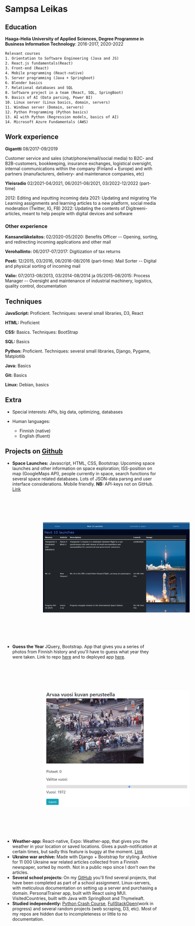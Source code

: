 Sampsa Leikas
============

Education
---------

    
**Haaga-Helia University of Applied Sciences, Degree Programme in Business Information Technology**: 2016-2017, 2020-2022

    Relevant courses
    1. Orientation to Software Engineering (Java and JS)
    2. React.js fundamentals(React)
    3. Front-end (React)
    4. Mobile programming (React-native)
    5. Server programming (Java + Springboot)
    6. Blender basics
    7. Relational databases and SQL
    8. Software project in a team (React, SQL, SpringBoot)
    9. Basics of AI (Data parsing, Power BI)
    10. Linux server (Linux basics, domain, servers)
    11. Windows server (Domain, servers)
    12. Python Programming (Python basics)
    13. AI with Python (Regression models, basics of AI)
    14. Microsoft Azure Fundamentals (AWS)



## Work experience


**Gigantti** 08/2017-09/2019

Customer service and sales (chat/phone/email/social media) to B2C- and B2B-customers, bookkeeping, insurance exchanges, logistical oversight, internal communications within the company (Finland + Europe) and with partners (manufacturers, delivery- and maintenance companies, etc) 

**Yleisradio** 02/2021-04/2021, 06/2021-08/2021, 03/2022-12/2022 (part-time)

2012: Editing and inputting incoming data 
2021: Updating and migrating Yle Learning assignments and learning articles to a new platform, social media moderation (Twitter, IG, FB)
2022: Updating the contents of Digitreeni-articles, meant to help people with digital devices and software 

### Other experience

**Kansaneläkelaitos:** 02/2020-05/2020:
Benefits Officer  -- 
Opening, sorting, and redirecting incoming applications and other mail

**Verohallinto:** 06/2017-07/2017:
Digitization of tax returns

**Posti:** 12/2015, 03/2016, 06/2016-08/2016 (part-time):
Mail Sorter -- 
Digital and physical sorting of incoming mail

**Valio:** 07/2013-08/2013, 03/2014-08/2014 ja 05/2015-08/2015:
Process Manager --
Oversight and maintenance of industrial machinery, logistics, quality control, documentation

## Techniques

**JavaScript:**
Proficient. Techniques: several small libraries, D3, React

**HTML:** 
Proficient

**CSS:**
Basics. Techniques: BootStrap

**SQL:**
Basics

**Python:** 
Proficient. Techniques: several small libraries, Django, Pygame, Matplotlib

**Java:**
Basics

**Git:**
Basics

**Linux:**
Debian, basics

## Extra 

* Special interests: APIs, big data, optimizing, databases

* Human languages:

     * Finnish (native) 
     * English (fluent)



## Projects on [Github](https://github.com/sampsale)
<ul>
  <li><b>Space Launches:</b> Javascript, HTML, CSS, Bootstrap:  Upcoming space launches and other information on space exploration; ISS-position on map (GoogleMaps API), people currently in space, search functions for several space related databases. Lots of JSON-data parsng and user interface considerations. Mobile friendly. <b>NB:</b> API-keys not on GitHub. <a href="https://github.com/sampsale/SpaceLaunches">Link</a>
  <img src="images/spacelaunches.png" width="500" style="margin:100px"/>
  </li>
  <li><b>Guess the Year</b> JQuery, Bootstrap. App that gives you a series of photos from Finnish history and you'll have to guess what year they were taken. Link to repo <a href='https://github.com/sampsale/PhotoApp'>here</a> and to deployed app <a href='https://github.com/sampsale/PhotoApp'>here</a>.</li>
    <img src="images/photoapp.png" width="500" style="margin:100px"/>
  <li><b>Weather-app:</b> React-native, Expo: Weather-app, that gives you the weather in your location or saved locations. Gives a push-notification at certain times, but sadly this feature is buggy at the moment. <a href="https://github.com/sampsale/WeatherApp">Link</a></li>
  <li><b>Ukraine war archive:</b> Made with Django + Bootstrap for styling. Archive for 11 000 Ukraine war related articles collected from a Finnish newspaper, sorted by month. Not in a public repo since I don't own the articles.</li>
  <li><b>Several school projects: </b>On my <a href="https://github.com/sampsale">GitHub</a> you'll find several projects, that have been completed as part of a school assignment. Linux-servers, with meticulous documentation on setting up a server and purchasing a domain. PersonalTrainer app, built with React using MUI. VisitedCountries, built with Java with SpringBoot and Thymeleaft.</li>
  <li><b>Studied independently: </b><a href="https://github.com/sampsale/PythonCrashCourse">Python Crash Course</a>, <a href="https://fullstackopen.com/">FullStackOpen</a>(work in progress) and several random projects (web scraping, D3, etc). Most of my repos are hidden due to incompleteness or little to no documentation. 
  </li> 
</ul>